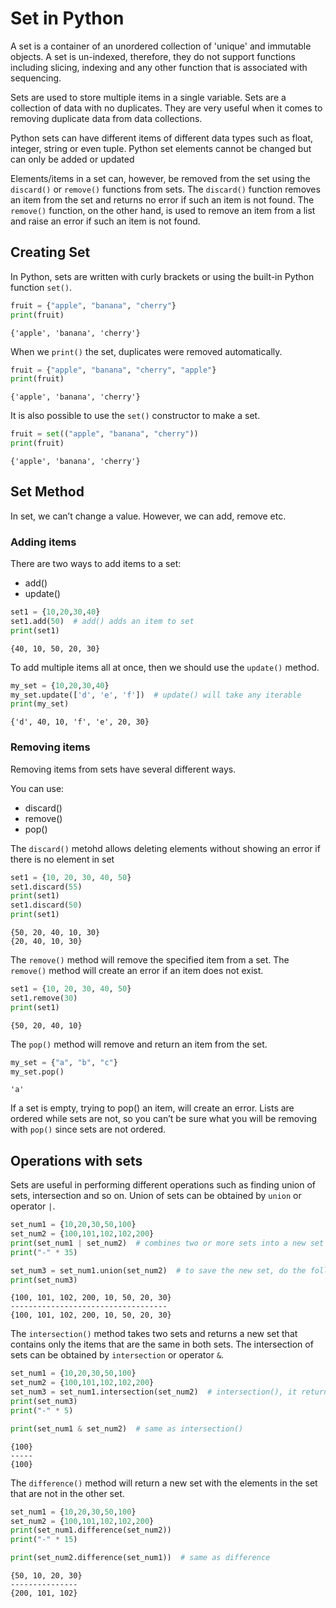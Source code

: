# Set in Python

A set is a container of an unordered collection of 'unique' and immutable objects. A set is un-indexed, therefore, they do not support functions including slicing, indexing and any other function that is associated with sequencing.

Sets are used to store multiple items in a single variable.  Sets are a collection of data with no duplicates. They are very useful when it comes to removing duplicate data from data collections.

Python sets can have different items of different data types such as float, integer, string or even tuple. Python set elements cannot be changed but can only be added or updated

Elements/items in a set can, however, be removed from the set using the `discard()` or `remove()` functions from sets. The `discard()` function removes an item from the set and returns no error if such an item is not found. The `remove()` function, on the other hand, is used to remove an item from a list and raise an error if such an item is not found.

## Creating Set

In Python, sets are written with curly brackets or using the built-in Python function `set()`.

```py
fruit = {"apple", "banana", "cherry"}
print(fruit)
```

```console
{'apple', 'banana', 'cherry'}
```

When we `print()` the set, duplicates were removed automatically.

```py
fruit = {"apple", "banana", "cherry", "apple"}
print(fruit)
```

```console
{'apple', 'banana', 'cherry'}
```

It is also possible to use the `set()` constructor to make a set.

```py
fruit = set(("apple", "banana", "cherry"))
print(fruit)
```

```console
{'apple', 'banana', 'cherry'}
```

## Set Method

In set, we can’t change a value. However, we can add, remove etc.

### Adding items

There are two ways to add items to a set:

- add()
- update()

```py
set1 = {10,20,30,40}
set1.add(50)  # add() adds an item to set
print(set1)
```

```console
{40, 10, 50, 20, 30}
```

To add multiple items all at once, then we should use the `update()` method.

```py
my_set = {10,20,30,40}
my_set.update(['d', 'e', 'f'])  # update() will take any iterable
print(my_set)
```

```console
{'d', 40, 10, 'f', 'e', 20, 30}
```

### Removing items

Removing items from sets have several different ways.

You can use:

- discard()
- remove()
- pop()

The `discard()` metohd allows deleting elements without showing an error if there is no element in set

```py
set1 = {10, 20, 30, 40, 50}
set1.discard(55)
print(set1)
set1.discard(50)
print(set1)
```

```console
{50, 20, 40, 10, 30}
{20, 40, 10, 30}
```

The `remove()` method will remove the specified item from a set. The `remove()` method will create an error if an item does not exist.

```py
set1 = {10, 20, 30, 40, 50}
set1.remove(30)
print(set1)
```

```console
{50, 20, 40, 10}
```

The `pop()` method will remove and return an item from the set.

```py
my_set = {"a", "b", "c"}
my_set.pop()
```

```console
'a'
```

If a set is empty, trying to pop() an item, will create an error. Lists are ordered while sets are not, so you can’t be sure what you
will be removing with `pop()` since sets are not ordered.

## Operations with sets

Sets are useful in performing different operations such as finding union of sets, intersection and so on.
Union of sets can be obtained by `union` or operator `|`.

```py
set_num1 = {10,20,30,50,100}
set_num2 = {100,101,102,102,200}
print(set_num1 | set_num2)  # combines two or more sets into a new set
print("-" * 35)

set_num3 = set_num1.union(set_num2)  # to save the new set, do the following
print(set_num3)
```

```console
{100, 101, 102, 200, 10, 50, 20, 30}
-----------------------------------
{100, 101, 102, 200, 10, 50, 20, 30}
```

The `intersection()` method takes two sets and returns a new set that contains only the items that are the same in both sets. The intersection of sets can be obtained by `intersection` or operator `&`.

```py
set_num1 = {10,20,30,50,100}
set_num2 = {100,101,102,102,200}
set_num3 = set_num1.intersection(set_num2)  # intersection(), it returns a new set
print(set_num3)
print("-" * 5)

print(set_num1 & set_num2)  # same as intersection() 
```

```console
{100}
-----
{100}
```

The `difference()` method will return a new set with the elements in the set that are not in the other set.

```py
set_num1 = {10,20,30,50,100}
set_num2 = {100,101,102,102,200}
print(set_num1.difference(set_num2))
print("-" * 15)

print(set_num2.difference(set_num1))  # same as difference
```

```console
{50, 10, 20, 30}
---------------
{200, 101, 102}
```
